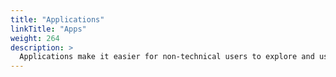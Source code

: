 ```yaml
---
title: "Applications"
linkTitle: "Apps"
weight: 264
description: >
  Applications make it easier for non-technical users to explore and use our tools.
---
```


